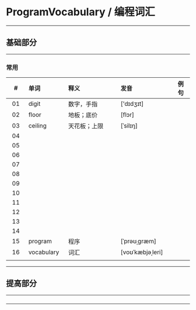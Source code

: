 # ProgramVocabulary / 编程词汇

---

## 基础部分

---

### 常用

| # | 单词 | 释义 | 发音 | 例句 |
|:---:|:---|:---|:---|:---|
| 01 | digit | 数字，手指 | ['dɪdʒɪt] |  |
| 02 | floor | 地板；底价 | [flɔr] |  |
| 03 | ceiling | 天花板；上限 | [ˈsilɪŋ] |  |
| 04 |  |  |  |  |
| 05 |  |  |  |  |
| 06 |  |  |  |  |
| 07 |  |  |  |  |
| 08 |  |  |  |  |
| 09 |  |  |  |  |
| 10 |  |  |  |  |
| 11 |  |  |  |  |
| 12 |  |  |  |  |
| 13 |  |  |  |  |
| 14 |  |  |  |  |
| 15 | program | 程序 | [ˈprəʊˌɡræm] |  |
| 16 | vocabulary | 词汇 | [voʊˈkæbjəˌleri] |  |
|<img width=50px/>|<img width=100px/>|<img width=200px/>|<img width=200px/>|

---

## 提高部分

---

###

---

























































